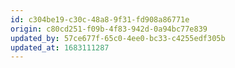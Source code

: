 ```yaml
---
id: c304be19-c30c-48a8-9f31-fd908a86771e
origin: c80cd251-f09b-4f83-942d-0a94bc77e839
updated_by: 57ce677f-65c0-4ee0-bc33-c4255edf305b
updated_at: 1683111287
---
```

